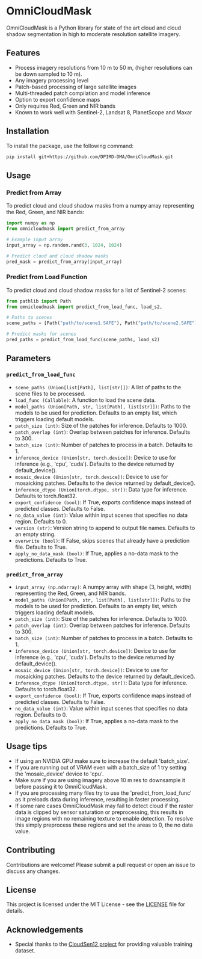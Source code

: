 # OmniCloudMask

OmniCloudMask is a Python library for state of the art cloud and cloud shadow segmentation in high to moderate resolution satellite imagery.

## Features
- Process imagery resolutions from 10 m to 50 m, (higher resolutions can be down sampled to 10 m).
- Any imagery processing level
- Patch-based processing of large satellite images
- Multi-threaded patch compilation and model inference
- Option to export confidence maps
- Only requires Red, Green and NIR bands
- Known to work well with Sentinel-2, Landsat 8, PlanetScope and Maxar

## Installation

To install the package, use the following command:

```bash
pip install git+https://github.com/DPIRD-DMA/OmniCloudMask.git
```

## Usage

### Predict from Array

To predict cloud and cloud shadow masks from a numpy array representing the Red, Green, and NIR bands:

```python
import numpy as np
from omnicloudmask import predict_from_array

# Example input array
input_array = np.random.rand(3, 1024, 1024)

# Predict cloud and cloud shadow masks
pred_mask = predict_from_array(input_array)
```

### Predict from Load Function

To predict cloud and cloud shadow masks for a list of Sentinel-2 scenes:

```python
from pathlib import Path
from omnicloudmask import predict_from_load_func, load_s2,

# Paths to scenes
scene_paths = [Path("path/to/scene1.SAFE"), Path("path/to/scene2.SAFE")]

# Predict masks for scenes
pred_paths = predict_from_load_func(scene_paths, load_s2)
```

## Parameters

### `predict_from_load_func`

- `scene_paths (Union[list[Path], list[str]])`: A list of paths to the scene files to be processed.
- `load_func (Callable)`: A function to load the scene data.
- `model_paths (Union[Path, str, list[Path], list[str]])`: Paths to the models to be used for prediction. Defaults to an empty list, which triggers loading default models.
- `patch_size (int)`: Size of the patches for inference. Defaults to 1000.
- `patch_overlap (int)`: Overlap between patches for inference. Defaults to 300.
- `batch_size (int)`: Number of patches to process in a batch. Defaults to 1.
- `inference_device (Union[str, torch.device])`: Device to use for inference (e.g., 'cpu', 'cuda'). Defaults to the device returned by default_device().
- `mosaic_device (Union[str, torch.device])`: Device to use for mosaicking patches. Defaults to the device returned by default_device().
- `inference_dtype (Union[torch.dtype, str])`: Data type for inference. Defaults to torch.float32.
- `export_confidence (bool)`: If True, exports confidence maps instead of predicted classes. Defaults to False.
- `no_data_value (int)`: Value within input scenes that specifies no data region. Defaults to 0.
- `version (str)`: Version string to append to output file names. Defaults to an empty string.
- `overwrite (bool)`: If False, skips scenes that already have a prediction file. Defaults to True.
- `apply_no_data_mask (bool)`: If True, applies a no-data mask to the predictions. Defaults to True.

### `predict_from_array`

- `input_array (np.ndarray)`: A numpy array with shape (3, height, width) representing the Red, Green, and NIR bands.
- `model_paths (Union[Path, str, list[Path], list[str]])`: Paths to the models to be used for prediction. Defaults to an empty list, which triggers loading default models.
- `patch_size (int)`: Size of the patches for inference. Defaults to 1000.
- `patch_overlap (int)`: Overlap between patches for inference. Defaults to 300.
- `batch_size (int)`: Number of patches to process in a batch. Defaults to 1.
- `inference_device (Union[str, torch.device])`: Device to use for inference (e.g., 'cpu', 'cuda'). Defaults to the device returned by default_device().
- `mosaic_device (Union[str, torch.device])`: Device to use for mosaicking patches. Defaults to the device returned by default_device().
- `inference_dtype (Union[torch.dtype, str])`: Data type for inference. Defaults to torch.float32.
- `export_confidence (bool)`: If True, exports confidence maps instead of predicted classes. Defaults to False.
- `no_data_value (int)`: Value within input scenes that specifies no data region. Defaults to 0.
- `apply_no_data_mask (bool)`: If True, applies a no-data mask to the predictions. Defaults to True.

## Usage tips
- If using an NVIDIA GPU make sure to increase the default 'batch_size'.
- If you are running out of VRAM even with a batch_size of 1 try setting the 'mosaic_device' device to 'cpu'.
- Make sure if you are using imagery above 10 m res to downsample it before passing it to OmniCloudMask.
- If you are processing many files try to use the 'predict_from_load_func' as it preloads data during inference, resulting in faster processing.
- If some rare cases OmniCloudMask may fail to detect cloud if the raster data is clipped by sensor saturation or preprocessing, this results in image regions with no remaining texture to enable detection. To resolve this simply preprocess these regions and set the areas to 0, the no data value.

## Contributing

Contributions are welcome! Please submit a pull request or open an issue to discuss any changes.

## License

This project is licensed under the MIT License - see the [LICENSE](LICENSE) file for details.

## Acknowledgements

- Special thanks to the [CloudSen12 project](https://cloudsen12.github.io/) for providing valuable training dataset.
